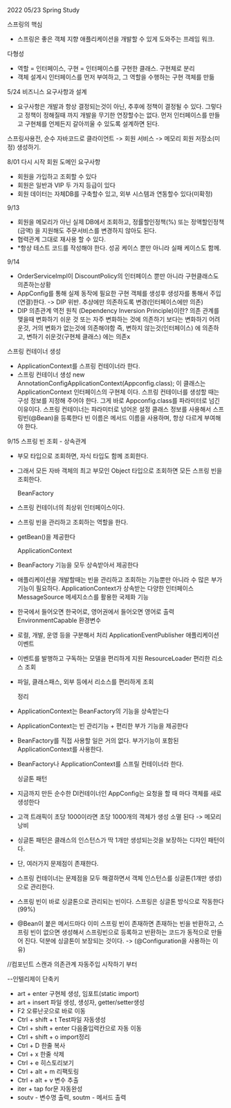 2022 05/23
 Spring Study

 스프링의 핵심
 - 스프링은 좋은 객체 지향 애플리케이션을 개발할 수 있게 도와주는 프레임 워크.
 
 다형성
 - 역할 = 인터페이스, 구현 = 인터페이스를 구현한 클래스. 구현체로 분리
 - 객체 설계시 인터페이스를 먼저 부여하고, 그 역할을 수행하는 구현 객체를 만듦
 
5/24 
 비즈니스 요구사항과 설계
 - 요구사항은 개발과 항상 결정되는것이 아닌, 추후에 정책이 결정될 수 있다.
   그렇다고 정책이 정해질때 까지 개발을 무기한 연장할수는 없다.
   먼저 인터페이스를 만들고 구현체를 언제든지 갈아끼울 수 있도록 설계하면 된다.
  
  스프링사용전, 순수 자바코드로 클라이언트 -> 회원 서비스 -> 메모리 회원 저장소(미정) 생성하기.
  
 8/01 다시 시작
 회원 도메인 요구사항
- 회원을 가입하고 조회할 수 있다
- 회원은 일반과 VIP 두 가지 등급이 있다
- 회원 데이터는 자체DB를 구축할수 있고, 외부 시스템과 연동할수 있다(미확정)

9/13
- 회원을 메모리가 아닌 실제 DB에서 조회하고, 정률할인정책(%) 또는 정액할인정책(금액) 을 지원해도
  주문서비스를 변경하지 않아도 된다.
- 협력관계 그대로 재사용 할 수 있다.
- *항상 테스트 코드를 작성해야 한다. 성공 케이스 뿐만 아니라 실패 케이스도 함께.

9/14
- OrderServiceImpl이 DiscountPolicy의 인터페이스 뿐만 아니라 구현클래스도 의존하는상황
- AppConfig를 통해 실제 동작에 필요한 구현 객체를 생성후 생성자를 통해서 주입(연결)한다.
  -> DIP 위반. 추상에만 의존하도록 변경(인터페이스에만 의존)
- DIP 의존관계 역전 원칙 (Dependency Inversion Principle)이란?
  의존 관계를 맺을때 변화하기 쉬운 것 또는 자주 변화하는 것에 의존하기 보다는 변화하기 어려운것, 거의 변화가 없는것에 의존해야함
  즉, 변하지 않는것(인터페이스) 에 의존하고, 변하기 쉬운것(구현체 클래스) 에는 의존x
  
 스프링 컨테이너 생성
- ApplicationContext를 스프링 컨테이너라 한다.
- 스프링 컨테이너 생성 new AnnotationConfigApplicationContext(Appconfig.class);
  이 클래스는 ApplicationContext 인터페이스의 구현체 이다.
  스프링 컨테이너를 생성할 때는 구성 정보를 지정해 주어야 한다. 그게 바로 Appconfig.class를 파라미터로 넘긴 이유이다.
  스프링 컨테이너는 파라미터로 넘어온 설정 클래스 정보를 사용해서 스프링빈(@Bean)을 등록한다
  빈 이름은 메서드 이름을 사용하며, 항상 다르게 부여해야 한다.

9/15
  스프링 빈 조회 - 상속관계
- 부모 타입으로 조회하면, 자식 타입도 함께 조회한다.
- 그래서 모든 자바 객체의 최고 부모인 Object 타입으로 조회하면 모든 스프링 빈을 조회한다.

  BeanFactory
- 스프링 컨테이너의 최상위 인터페이스이다.
- 스프링 빈을 관리하고 조회하는 역할을 한다.
- getBean()을 제공한다

  ApplicationContext
- BeanFactory 기능을 모두 상속받아서 제공한다
- 애플리케이션을 개발할때는 빈을 관리하고 조회하는 기능뿐만 아니라 수 많은 부가 기능이 필요하다.
  ApplicationContext가 상속받는 다양한 인터페이스
  MessageSource 메세지소스를 활용한 국제화 기능
- 한국에서 들어오면 한국어로, 영어권에서 들어오면 영어로 출력
  EnvironmentCapable 환경변수
- 로컬, 개발, 운영 등을 구분해서 처리
  ApplicationEventPublisher 애플리케이션 이벤트
- 이벤트를 발행하고 구독하는 모델을 편리하게 지원
  ResourceLoader 편리한 리소스 조회 
- 파일, 클래스패스, 외부 등에서 리소스를 편리하게 조회

  정리
- ApplicationContext는 BeanFactory의 기능을 상속받는다
- ApplicationContext는 빈 관리기능 + 편리한 부가 기능을 제공한다
- BeanFactory를 직접 사용할 일은 거의 없다. 부가기능이 포함된 ApplicationContext를 사용한다. 
- BeanFactory나 ApplicationContext를 스프릴 컨테이너라 한다.

  싱글톤 패턴
- 지금까지 만든 순수한 DI컨테이너인 AppConfig는 요청을 할 때 마다 객체를 새로 생성한다
- 고객 트래픽이 초당 1000이라면 초당 1000개의 객체가 생성 소멸 된다 -> 메모리 낭비
- 싱글톤 패턴은 클래스의 인스턴스가 딱 1개만 생성되는것을 보장하는 디자인 패턴이다.
- 단, 여러가지 문제점이 존재한다.
- 스프링 컨테이너는 문제점을 모두 해결하면서 객체 인스턴스를 싱글톤(1걔만 생성)으로 관리한다.
- 스프링 빈이 바로 싱글톤으로 관리되는 빈이다. 스프링은 싱글톤 방식으로 작동한다(99%)
- @Bean이 붙은 메서드마다 이미 스프링 빈이 존재하면 존재하는 빈을 반환하고,
  스프링 빈이 없으면 생성해서 스프링빈으로 등록하고 반환하는 코드가 동적으로 만들어 진다. 덕분에 싱글톤이 보장되는 것이다. -> (@Configuration을 사용하는 이유)
  
 //컴포넌트 스캔과 의존관계 자동주입 시작하기 부터

  
  

 
--인텔리제이 단축키
- art + enter 구현체 생성, 임포트(static import)
- art + insert 파일 생성, 생성자, getter/setter생성
- F2 오류난곳으로 바로 이동
- Ctrl + shift + t Test파일 자동생성
- Ctrl + shift + enter  다음줄입력칸으로 자동 이동
- Ctrl + shift + o  import정리
- Ctrl + D  한줄 복사
- Ctrl + x  한줄 삭제
- Ctrl + e  히스토리보기
- Ctrl + alt + m 리팩토링
- Ctrl + alt + v 변수 추출
- iter + tap  for문 자동완성
- soutv - 변수명 출력, soutm - 메서드 출력
